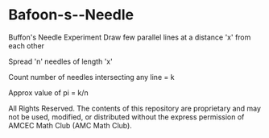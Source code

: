 # Bafoon-s--Needle
Buffon's Needle Experiment
Draw few parallel lines at a distance 'x' from each other

Spread 'n' needles of length 'x'

Count number of needles intersecting any line = k

Approx value of pi = k/n

All Rights Reserved. The contents of this repository are proprietary and may not be used, modified, or distributed without the express permission of AMCEC Math Club (AMC Math Club).
